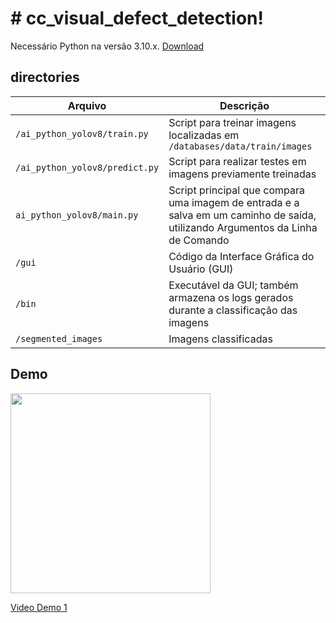# # cc_visual_defect_detection!

Necessário Python na versão 3.10.x. [Download](https://www.python.org/downloads/release/python-3100)


## directories

| Arquivo                       | Descrição                                                                      |
|-------------------------------|-----------------------------------------|
| `/ai_python_yolov8/train.py`   | Script para treinar imagens localizadas em `/databases/data/train/images`     |
| `/ai_python_yolov8/predict.py` | Script para realizar testes em imagens previamente treinadas                   |
| `ai_python_yolov8/main.py`     | Script principal que compara uma imagem de entrada e a salva em um caminho de saída, utilizando Argumentos da Linha de Comando |
| `/gui`                        | Código da Interface Gráfica do Usuário (GUI)                                   |
| `/bin`                        | Executável da GUI; também armazena os logs gerados durante a classificação das imagens |
| `/segmented_images`            | Imagens classificadas                                                          |

## Demo

<img src="https://github.com/GabrielTrigo/tcc_visual_defect_detection/assets/43503837/8cf75a95-7141-4b15-afb3-b0148759c37c" width="320">


[Video Demo 1](https://github.com/GabrielTrigo/tcc_visual_defect_detection/blob/main/media/demo1.mp4)
